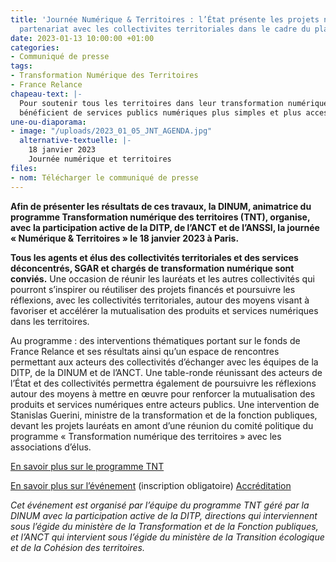 ```yaml
---
title: 'Journée Numérique & Territoires : l’État présente les projets numériques menés  en
  partenariat avec les collectivites territoriales dans le cadre du plan de relance'
date: 2023-01-13 10:00:00 +01:00
categories:
- Communiqué de presse
tags:
- Transformation Numérique des Territoires
- France Relance
chapeau-text: |-
  Pour soutenir tous les territoires dans leur transformation numérique et que tous les Français
  bénéficient de services publics numériques plus simples et plus accessibles, le Gouvernement a mis en place en janvier 2021 un fonds « Transformation numérique des collectivités territoriales » dans le cadre de France Relance piloté par la direction interministérielle du numérique (DINUM), la direction interministérielle de la transformation publique (DITP) et l’agence nationale de la cohésion des territoires (ANCT).
une-ou-diaporama:
- image: "/uploads/2023_01_05_JNT_AGENDA.jpg"
  alternative-textuelle: |-
    18 janvier 2023
    Journée numérique et territoires
files:
- nom: Télécharger le communiqué de presse
---
```


**Afin de présenter les résultats de ces travaux, la DINUM, animatrice du programme Transformation numérique des territoires (TNT), organise, avec la participation active de la DITP, de l’ANCT et de l’ANSSI, la journée « Numérique & Territoires » le 18 janvier 2023 à Paris.**

**Tous les agents et élus des collectivités territoriales et des services déconcentrés, SGAR et chargés de transformation numérique sont conviés.** Une occasion de réunir les lauréats et les autres collectivités qui pourront s’inspirer ou réutiliser des projets financés et poursuivre les réflexions, avec les collectivités territoriales, autour des moyens visant à favoriser et accélérer la mutualisation des produits et services numériques dans les territoires.

Au programme : des interventions thématiques portant sur le fonds de France Relance et ses résultats ainsi qu’un espace de rencontres permettant aux acteurs des collectivités d’échanger avec les équipes de la DITP, de la DINUM et de l’ANCT. Une table-ronde réunissant des acteurs de l’État et des collectivités permettra également de poursuivre les réflexions autour des moyens à mettre en œuvre pour renforcer la mutualisation des produits et services numériques entre acteurs publics. Une intervention de Stanislas Guerini, ministre de la transformation et de la fonction publiques, devant les projets lauréats en amont d’une réunion du comité politique du programme « Transformation numérique des territoires » avec les associations d’élus.

[En savoir plus sur le programme TNT](https://www.numerique.gouv.fr/services/tnt/)

[En savoir plus sur l’événement](https://www.numerique.gouv.fr/agenda/journee-numerique-territoires/) (inscription obligatoire) 
[Accréditation](floriane.beaudron@modernisation.gouv.fr)

*Cet événement est organisé par l’équipe du programme TNT géré par la DINUM avec la participation active de la DITP, directions qui interviennent sous l’égide du ministère de la Transformation et de la Fonction publiques, et l’ANCT qui intervient sous l’égide du ministère de la Transition écologique et de la Cohésion des territoires.*